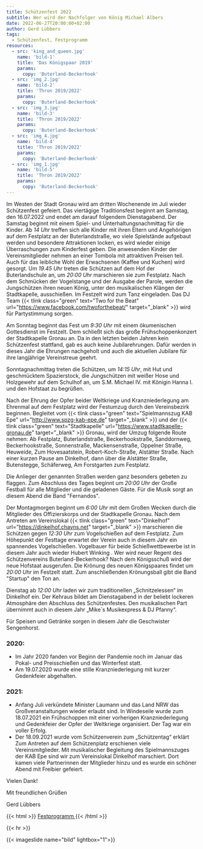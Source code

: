 ```yaml
---
title: Schützenfest 2022
subtitle: Wer wird der Nachfolger von König Michael Albers
date: 2022-06-27T20:00:00+02:00
author: Gerd Lübbers
tags:
  - Schützenfest, Festprogramm
resources:
  - src: 'king_and_queen.jpg'
    name: 'bild-1'
    title: 'Das Königspaar 2019'
    params:
      copy: 'Buterland-Beckerhook'
  - src: 'img_2.jpg'
    name: 'bild-2'
    title: 'Thron 2019/2022'
    params:
      copy: 'Buterland-Beckerhook'
  - src: 'img_3.jpg'
    name: 'bild-3'
    title: 'Thron 2019/2022'
    params:
      copy: 'Buterland-Beckerhook'
  - src: 'img_4.jpg'
    name: 'bild-4'
    title: 'Thron 2019/2022'
    params:
      copy: 'Buterland-Beckerhook'
  - src: 'img_1.jpg'
    name: 'bild-5'
    title: 'Thron 2019/2022'
    params:
      copy: 'Buterland-Beckerhook'
---
```



Im Westen der Stadt Gronau wird am dritten Wochenende im Juli wieder Schützenfest gefeiert.
Das viertägige Traditionsfest beginnt am Samstag, den 16.07.2022 und endet am darauf folgendem
Dienstagabend.
Der Samstag beginnt mit einem Spiel- und Unterhaltungsnachmittag für die Kinder. <!--more-->
Ab *14 Uhr* treffen sich alle Kinder mit ihren Eltern und Angehörigen auf dem Festplatz an
der Buterlandstraße, wo viele Spielstände aufgebaut werden und besondere
Attraktionen locken, es wird wieder einige Überraschungen zum Kinderfest geben.
Die anwesenden Kinder der Vereinsmitglieder nehmen an einer Tombola mit
attraktiven Preisen teil. Auch für das leibliche Wohl der Erwachsenen
(Kaffee und Kuchen) wird gesorgt.
Um *19.45 Uhr* treten die Schützen auf dem Hof der Buterlandschule an, um *20:00 Uhr*
marschieren sie zum Festplatz. Nach dem Schmücken der Vogelstange und der
Ausgabe der Parole, werden die Jungschützen ihren neuen König, unter den
musikalischen Klängen der Stadtkapelle, ausschießen. Im Festzelt wird zum Tanz
eingeladen. Das DJ Team {{< tlink class="green" text="Two for the Beat" url="https://www.facebook.com/twoforthebeat/" target="_blank" >}}
wird für Partystimmung sorgen.

Am Sonntag beginnt das Fest um *9:30 Uhr* mit einem ökumenischen Gottesdienst im
Festzelt. Dem schließt sich das große Frühschoppenkonzert der Stadtkapelle
Gronau an. Da in den letzten beiden Jahren kein Schützenfest stattfand, gab es
auch keine Jubilarehrungen. Dafür werden in dieses Jahr  die Ehrungen
nachgeholt und auch die aktuellen Jubilare für ihre langjährige Vereinstreue geehrt.

Sonntagnachmittag treten die Schützen, um *14:15 Uhr*, mit Hut und geschmücktem
Spazierstock, die Jungschützen mit weißer Hose und Holzgewehr auf dem Schulhof
an, um S.M. Michael IV. mit Königin Hanna I. und den Hofstaat zu begrüßen.

Nach der Ehrung der Opfer beider Weltkriege und Kranzniederlegung am Ehrenmal
auf dem Festplatz wird der Festumzug durch den Vereinsbezirk beginnen.
Begleitet vom {{< tlink class="green" text="Spielmannszug KAB Epe" url="http://www.spzg-kab-epe.de" target="_blank" >}}
und der {{< tlink class="green" text="Stadtkapelle" url="https://www.stadtkapelle-gronau.de" target="_blank" >}} Gronau, wird der
Umzug folgende Route nehmen: Ab Festplatz, Buterlandstraße,
Beckerhookstraße, Sanddornweg, Beckerhookstraße, Sonnenstraße, Mackensenstraße,
Oppelner Straße, Heuweide, Zum Hovesaatstein, Robert-Koch-Straße, Alstätter Straße.
Nach einer kurzen Pause am Dinkelhof, dann über die Alstätter Straße,
Butenstegge, Schäferweg, Am Forstgarten zum Festplatz.

Die Anlieger der genannten Straßen werden ganz besonders gebeten zu flaggen.
Zum Abschluss des Tages beginnt um *20:00 Uhr* der Große Festball für alle
Mitglieder und die geladenen Gäste. Für die Musik sorgt an diesem Abend die
Band "Fernandos".

Der Montagmorgen beginnt um *6:00 Uhr* mit dem Großen Wecken durch die Mitglieder
des Offizierskorps und der Stadtkapelle Gronau.
Nach dem Antreten am Vereinslokal {{< tlink class="green" text="Dinkelhof" url="https://dinkelhof.chayns.net" target="_blank" >}}
marschieren die Schützen gegen *12:30 Uhr* zum
Vogelschießen auf dem Festplatz. Zum Höhepunkt der Festtage erwartet der Verein
auch in diesem Jahr ein spannendes Vogelschießen.
Vogelbauer für beide Schießwettbewerbe ist in diesem Jahr auch wieder
Hubert Winking .
Wer wird neuer Regent des Schützenvereins Buterland-Beckerhook?
Nach dem Königsschuß wird der neue Hofstaat ausgerufen. Die Krönung des neuen
Königspaares findet um *20:00 Uhr* im Festzelt statt. Zum anschließenden
Krönungsball gibt die Band "Startup" den Ton an.

Dienstag ab *12:00 Uhr* laden wir zum traditionellen „Schnitzelessen“ im Dinkelhof ein.
Der Kehraus bildet am Dienstagabend in der beliebt lockeren Atmosphäre den
Abschluss des Schützenfestes. Den musikalischen Part übernimmt auch in diesem
Jahr „Mike´s Musikexpress & DJ Pfanny“.

Für Speisen und Getränke sorgen in diesem Jahr die Geschwister Sengenhorst.


### 2020:
- Im Jahr 2020 fanden vor Beginn der Pandemie noch im Januar das Pokal- und
Preisschießen und das Winterfest statt.
- Am 19.07.2020 wurde eine stille Kranzniederlegung mit kurzer Gedenkfeier abgehalten.


### 2021:
- Anfang Juli verkündete Minister Laumann und das Land NRW das
Großveranstaltungen wieder erlaubt sind. In Windeseile wurde zum 18.07.2021 ein
Frühschoppen mit einer vorherigen Kranzniederlegung und Gedenkfeier der Opfer
der Weltkriege organisiert.
Der Tag war ein voller Erfolg.
- Der 18.09.2021 wurde vom Schützenverein zum „Schützentag“ erklärt
Zum Antreten auf dem Schützenplatz erschienen viele Vereinsmitglieder. Mit
musikalischer Begleitung des Spielmannszuges der KAB Epe sind wir zum
Vereinslokal Dinkelhof marschiert.
Dort kamen viele Partnerinnen der Mitglieder hinzu und es wurde ein schöner
Abend mit Freibier gefeiert.


Vielen Dank!


Mit freundlichen Grüßen

Gerd Lübbers

{{< html >}}
<a href="/pdf/plakat_2022.pdf" target="_blank" class="uk-icon-link">
<span class="uk-icon-link" uk-icon="icon: file-pdf"></span>
Festprogramm
</a>
{{< /html >}}

{{< hr >}}

{{< imageslide name="bild" lightbox="1">}}
